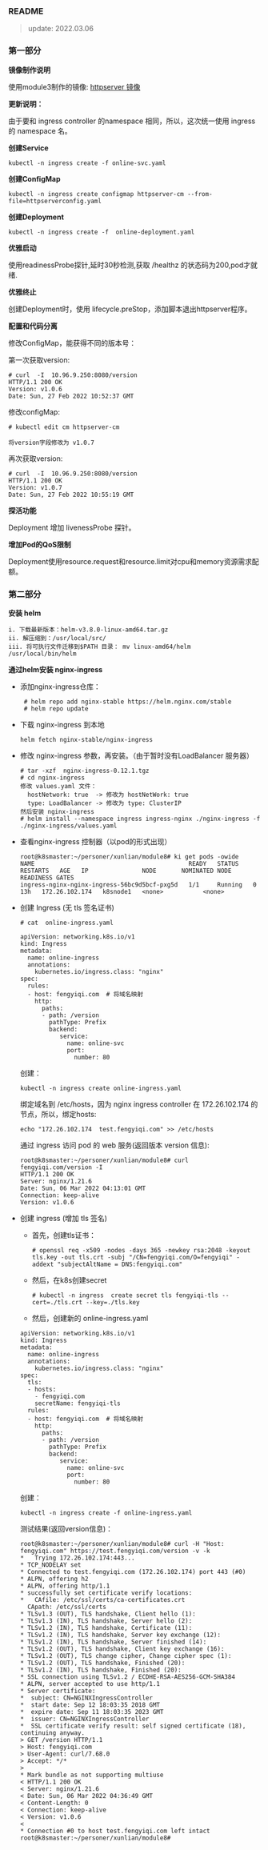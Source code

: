 ### README
> update: 2022.03.06



### 第一部分

**镜像制作说明**

使用module3制作的镜像: [httpserver 镜像](https://gitee.com/ahchpr/xunlian/tree/main/module3/httpserver)



**更新说明：**

由于要和 ingress  controller 的namespace 相同，所以，这次统一使用 ingress 的 namespace 名。



**创建Service**

```shell
kubectl -n ingress create -f online-svc.yaml

```



**创建ConfigMap**

```shell
kubectl -n ingress create configmap httpserver-cm --from-file=httpserverconfig.yaml 

```



**创建Deployment**

```shell
kubectl -n ingress create -f  online-deployment.yaml

```



**优雅启动**

使用readinessProbe探针,延时30秒检测,获取 /healthz 的状态码为200,pod才就绪.




**优雅终止**


创建Deployment时，使用 lifecycle.preStop，添加脚本退出httpserver程序。




**配置和代码分离**

修改ConfigMap，能获得不同的版本号：

第一次获取version:

```shell
# curl  -I  10.96.9.250:8080/version
HTTP/1.1 200 OK
Version: v1.0.6
Date: Sun, 27 Feb 2022 10:52:37 GMT
```

修改configMap:
```shell
# kubectl edit cm httpserver-cm

将version字段修改为 v1.0.7
```

再次获取version:
```shell
# curl  -I  10.96.9.250:8080/version
HTTP/1.1 200 OK
Version: v1.0.7
Date: Sun, 27 Feb 2022 10:55:19 GMT
```

**探活功能**

Deployment 增加 livenessProbe 探针。



**增加Pod的QoS限制**

Deployment使用resource.request和resource.limit对cpu和memory资源需求配额。



### 第二部分

**安装 helm**

```shell
i. 下载最新版本：helm-v3.8.0-linux-amd64.tar.gz  
ii. 解压缩到：/usr/local/src/
iii. 将可执行文件迁移到$PATH 目录： mv linux-amd64/helm  /usr/local/bin/helm
```

**通过helm安装 nginx-ingress**

- 添加nginx-ingress仓库：

  ```shell
   # helm repo add nginx-stable https://helm.nginx.com/stable
   # helm repo update 
  ```

- 下载 nginx-ingress 到本地

  ```shell
  helm fetch nginx-stable/nginx-ingress
  ```

- 修改 nginx-ingress 参数，再安装。（由于暂时没有LoadBalancer 服务器）

  ```shell
  # tar -xzf  nginx-ingress-0.12.1.tgz
  # cd nginx-ingress
  修改 values.yaml 文件：
    hostNetwork: true  -> 修改为 hostNetWork: true
    type: LoadBalancer -> 修改为 type: ClusterIP
  然后安装 nginx-ingress 
  # helm install --namespace ingress ingress-nginx ./nginx-ingress -f ./nginx-ingress/values.yaml 
  ```

- 查看nginx-ingress 控制器（以pod的形式出现）

  ```shell
  root@k8smaster:~/personer/xunlian/module8# ki get pods -owide 
  NAME                                           READY   STATUS    RESTARTS   AGE   IP               NODE       NOMINATED NODE   READINESS GATES
  ingress-nginx-nginx-ingress-56bc9d5bcf-pxg5d   1/1     Running   0          13h   172.26.102.174   k8snode1   <none>           <none>
  ```

- 创建 Ingress (无 tls 签名证书)

  ```shell
  # cat  online-ingress.yaml
  
  apiVersion: networking.k8s.io/v1
  kind: Ingress
  metadata:
    name: online-ingress
    annotations:
      kubernetes.io/ingress.class: "nginx"
  spec:
    rules:
    - host: fengyiqi.com  # 将域名映射
      http:
        paths:
        - path: /version
          pathType: Prefix
          backend:
             service:
               name: online-svc 
               port:
                 number: 80
  
  ```

  创建：

  ```shell
  kubectl -n ingress create online-ingress.yaml
  
  ```

  绑定域名到 /etc/hosts，因为 nginx ingress controller 在 172.26.102.174 的节点，所以，绑定hosts:

  ```shell
  echo "172.26.102.174  test.fengyiqi.com" >> /etc/hosts
  ```

  通过 ingress 访问 pod 的 web 服务(返回版本 version 信息):

  ```shell
  root@k8smaster:~/personer/xunlian/module8# curl fengyiqi.com/version -I
  HTTP/1.1 200 OK
  Server: nginx/1.21.6
  Date: Sun, 06 Mar 2022 04:13:01 GMT
  Connection: keep-alive
  Version: v1.0.6
  ```

- 创建 ingress (增加 tls 签名)

  - 首先，创建tls证书：

    ```sell
    # openssl req -x509 -nodes -days 365 -newkey rsa:2048 -keyout tls.key -out tls.crt -subj "/CN=fengyiqi.com/O=fengyiqi" -addext "subjectAltName = DNS:fengyiqi.com"
    ```

  - 然后，在k8s创建secret

    ```shell
    # kubectl -n ingress  create secret tls fengyiqi-tls --cert=./tls.crt --key=./tls.key
    ```

  - 然后，创建新的 online-ingress.yaml

  ```shell
  apiVersion: networking.k8s.io/v1
  kind: Ingress
  metadata:
    name: online-ingress
    annotations:
      kubernetes.io/ingress.class: "nginx"
  spec:
    tls:
    - hosts:
      - fengyiqi.com
      secretName: fengyiqi-tls
    rules:
    - host: fengyiqi.com  # 将域名映射
      http:
        paths:
        - path: /version
          pathType: Prefix
          backend:
             service:
               name: online-svc 
               port:
                 number: 80
  ```

  创建：

  ```shell
  kubectl -n ingress create -f online-ingress.yaml
  
  ```

  测试结果(返回version信息)：

  ```shell
  root@k8smaster:~/personer/xunlian/module8# curl -H "Host: fengyiqi.com" https://test.fengyiqi.com/version -v -k
  *   Trying 172.26.102.174:443...
  * TCP_NODELAY set
  * Connected to test.fengyiqi.com (172.26.102.174) port 443 (#0)
  * ALPN, offering h2
  * ALPN, offering http/1.1
  * successfully set certificate verify locations:
  *   CAfile: /etc/ssl/certs/ca-certificates.crt
    CApath: /etc/ssl/certs
  * TLSv1.3 (OUT), TLS handshake, Client hello (1):
  * TLSv1.3 (IN), TLS handshake, Server hello (2):
  * TLSv1.2 (IN), TLS handshake, Certificate (11):
  * TLSv1.2 (IN), TLS handshake, Server key exchange (12):
  * TLSv1.2 (IN), TLS handshake, Server finished (14):
  * TLSv1.2 (OUT), TLS handshake, Client key exchange (16):
  * TLSv1.2 (OUT), TLS change cipher, Change cipher spec (1):
  * TLSv1.2 (OUT), TLS handshake, Finished (20):
  * TLSv1.2 (IN), TLS handshake, Finished (20):
  * SSL connection using TLSv1.2 / ECDHE-RSA-AES256-GCM-SHA384
  * ALPN, server accepted to use http/1.1
  * Server certificate:
  *  subject: CN=NGINXIngressController
  *  start date: Sep 12 18:03:35 2018 GMT
  *  expire date: Sep 11 18:03:35 2023 GMT
  *  issuer: CN=NGINXIngressController
  *  SSL certificate verify result: self signed certificate (18), continuing anyway.
  > GET /version HTTP/1.1
  > Host: fengyiqi.com
  > User-Agent: curl/7.68.0
  > Accept: */*
  > 
  * Mark bundle as not supporting multiuse
  < HTTP/1.1 200 OK
  < Server: nginx/1.21.6
  < Date: Sun, 06 Mar 2022 04:36:49 GMT
  < Content-Length: 0
  < Connection: keep-alive
  < Version: v1.0.6
  < 
  * Connection #0 to host test.fengyiqi.com left intact
  root@k8smaster:~/personer/xunlian/module8# 
  ```

  

  
